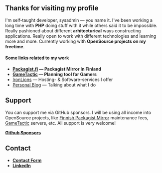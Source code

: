 ## Thanks for visiting my profile

I'm self-taught developer, sysadmin — you name it.
I've been working a long time with **PHP** doing stuff with it while others said it to be impossible.
Really pashioned about different **arhitecturical** ways constructing applications.
Really open to work with different technologies and learning more and more.
Currently working with **OpenSource projects on my freetime**.

#### Some links related to my work

 - **[Packagist.fi](https://packagist.fi)     —  Packagist Mirror In Finland**
 - **[GameTactic](https://gametactic.eu)      —  Planning tool for Gamers**
 - [IronLions](https://ironlions.fi)        —  Hosting- & Software-services I offer
 - [Personal Blog](https://xn--gran-8qa.fi) —  Talking about what I do

 
 ## Support
 
 You can support me via GitHub sponsors. 
 I will be using all income into OpenSource projects, 
 like [Finnish Packagist Mirror](https://packagist.fi) maintenance fees, 
 [GameTactic](https://gametactic.eu) servers, etc. All support is very welcome!
 
 **[Github Sponsors](https://github.com/sponsors/NikoGrano/)**
 
## Contact

- **[Contact Form](https://xn--gran-8qa.fi/contact/)**
- **[LinkedIn](https://www.linkedin.com/in/niko-grano)**



